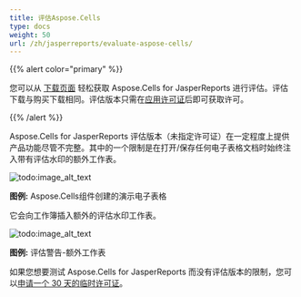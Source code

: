 ```yaml
---
title: 评估Aspose.Cells
type: docs
weight: 50
url: /zh/jasperreports/evaluate-aspose-cells/
---
```


{{% alert color="primary" %}}

您可以从 [下载页面](https://downloads.aspose.com/cells/jasperreports) 轻松获取 Aspose.Cells for JasperReports 进行评估。评估下载与购买下载相同。评估版本只需在[应用许可证](/cells/zh/jasperreports/licensing/)后即可获取许可。

{{% /alert %}}

Aspose.Cells for JasperReports 评估版本（未指定许可证）在一定程度上提供产品功能尽管不完整。其中的一个限制是在打开/保存任何电子表格文档时始终注入带有评估水印的额外工作表。

![todo:image_alt_text](evaluate-aspose-cells_1.png)

**图例:** Aspose.Cells组件创建的演示电子表格

它会向工作簿插入额外的评估水印工作表。

![todo:image_alt_text](evaluate-aspose-cells_2.png)

**图例:** 评估警告-额外工作表

如果您想要测试 Aspose.Cells for JasperReports 而没有评估版本的限制，您可以[申请一个 30 天的临时许可证](https://purchase.aspose.com/temporary-license)。
